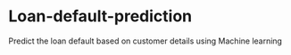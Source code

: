 # Loan-default-prediction
Predict the loan default based on customer details using Machine learning
